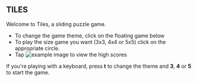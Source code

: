 
## TILES
Welcome to Tiles, a sliding puzzle game. 
- To change the game theme, click on the floating game below
- To play the size game you want (3x3, 4x4 or 5x5) click on the appropriate circle.
- Tap ![example image](resource:assets/images/scores.png) to view the high scores

If you're playing with a keyboard, press **t** to
change the theme and **3**, **4** or **5** to start the game. 

